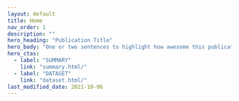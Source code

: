 ```yaml
---
layout: default
title: Home
nav_order: 1
description: ""
hero_heading: "Publication Title"
hero_body: "One or two sentences to highlight how awesome this publication is."
hero_ctas:
  - label: "SUMMARY"
    link: "summary.html/"
  - label: "DATASET"
    link: "dataset.html/"
last_modified_date: 2021-10-06
---
```


